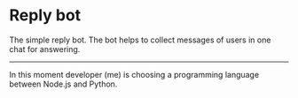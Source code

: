 # Reply bot

The simple reply bot. The bot helps to collect messages of users in one chat for answering.

***

In this moment developer (me) is choosing a programming language between Node.js and Python. 
